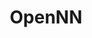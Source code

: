 ---
title: "OpenNN"

info: "A software library which implements neural networks, a main area of deep learning research"

status: "Active"

website: ["http://www.opennn.net/"]

get_it:
  - ["Authentic", "http://www.opennn.net/download/"]

description: |
  OpenNN (Open Neural Networks Library) implements [neural networks](/search#neural_networks), a main area of [deep learning](/search#deep_learning) research.
  
  OpenNN implements [data mining](/search#data_mining) methods as a bundle of functions. It allows embedding functions in other software tools using an 'Application Programming Interface (API)' for the interaction between the software tool and the predictive analytics tasks. A graphical user interface (GUI) is still missing, but some functions can support the integration of specific visualization tools.
  
  It implements multiprocessing programming by means of OpenMP and GPU acceleration with CUDA.
  
  [Documentation](http://www.opennn.net/documentation/)

developer: ["Artelnics"]

initial_release: "22 November 2018"

repository: ["https://github.com/Artelnics/OpenNN"]

written_in: ["C++"]

platform:
  - dskp:
      - ["Windows", "o"]
      - ["Linux", "o"]
      - ["macOS", "o"]

categories: ["Neural Networks", "Deep Learning", "Data Mining"]

license: ["LGPL v3"]

social:
  - name: "Twitter"
    url: "https://twitter.com/artelnics"
  - name: "Google+"
    url: "https://google.com/+Artelnics"
  - name: "LinkedIn"
    url: "https://www.linkedin.com/company/artelnics"
  - name: "Wikipedia"
    url: "https://en.wikipedia.org/wiki/OpenNN"

source:
  description: ["http://www.opennn.net/documentation/opennn_start.html"]
  developer: ["http://www.opennn.net/"]
  initial_release: ["https://github.com/Artelnics/OpenNN/releases/tag/0.1"]
  written_in: ["https://github.com/Artelnics/OpenNN", "http://www.opennn.net/documentation/opennn_start.html"]
  platform:
    - dskp: ["http://www.opennn.net/documentation/building_opennn.html", "https://en.wikipedia.org/w/index.php?title=OpenNN&oldid=875141876"]
  license: ["https://github.com/Artelnics/OpenNN/blob/master/LICENSE.txt"]
  rating:
    - ["PAT RESEARCH", "e", "https://www.predictiveanalyticstoday.com/opennn/"]
    - ["PAT RESEARCH", "u", "https://www.predictiveanalyticstoday.com/opennn/"]
  status: ["https://github.com/Artelnics/OpenNN/graphs/contributors"]

rating:
  - name: "PAT RESEARCH"
    rate: [7.6, 10]
  - name: "PAT RESEARCH"
    rate: [9.6, 10]
    num: 5

---
